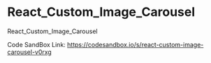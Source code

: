 # React_Custom_Image_Carousel
React_Custom_Image_Carousel

Code SandBox Link: https://codesandbox.io/s/react-custom-image-carousel-v0rxg
